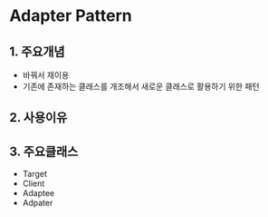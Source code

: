 # Adapter Pattern

## 1. 주요개념
- 바꿔서 재이용
- 기존에 존재하는 클래스를 개조해서 새로운 클래스로 활용하기 위한 패턴

## 2. 사용이유

## 3. 주요클래스
- Target
- Client
- Adaptee
- Adpater